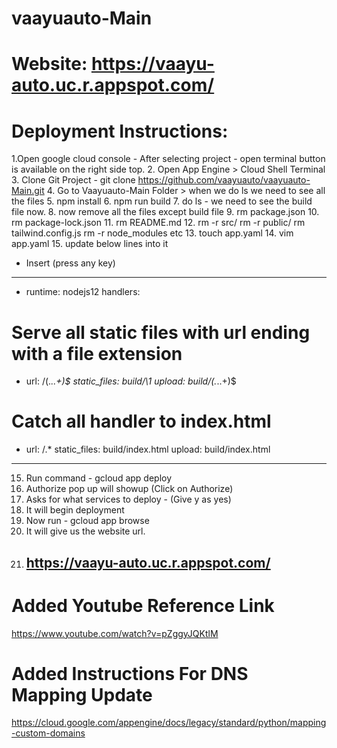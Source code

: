 # vaayuauto-Main

# Website: https://vaayu-auto.uc.r.appspot.com/

# Deployment Instructions:

1.Open google cloud console - After selecting project - open terminal button is available on the right side top.
2. Open App Engine > Cloud Shell Terminal
3. Clone Git Project - git clone https://github.com/vaayuauto/vaayuauto-Main.git
4. Go to Vaayuauto-Main Folder > when we do ls we need to see all the files
5. npm install
6. npm run build
7. do ls - we need to see the build file now.
8. now remove all the files except build file
9. rm package.json
10. rm package-lock.json
11. rm README.md
12. rm -r src/ rm -r public/ rm tailwind.config.js rm -r node_modules etc
13. touch app.yaml
14. vim app.yaml
15. update below lines into it
- Insert (press any key)
- -----------------------------------------------
- runtime: nodejs12
handlers:
# Serve all static files with url ending with a file extension
- url: /(.*\..+)$
  static_files: build/\1
  upload: build/(.*\..+)$
# Catch all handler to index.html
- url: /.*
  static_files: build/index.html
  upload: build/index.html
----------------------------------------------------------

15. Run command - gcloud app deploy
16. Authorize pop up will showup (Click on Authorize)
17. Asks for what services to deploy - (Give y as yes)
18. It will begin deployment
19. Now run - gcloud app browse
20. It will give us the website url.
21. ## https://vaayu-auto.uc.r.appspot.com/

# Added Youtube Reference Link

https://www.youtube.com/watch?v=pZggyJQKtlM


# Added Instructions For DNS Mapping Update

https://cloud.google.com/appengine/docs/legacy/standard/python/mapping-custom-domains




